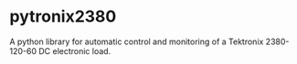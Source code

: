 # pytronix2380

A python library for automatic control and monitoring of a Tektronix 2380-120-60 DC electronic load. 